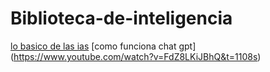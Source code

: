# Biblioteca-de-inteligencia

[lo basico de las ias](https://www.youtube.com/watch?v=_tA5cinv0U8)
[como funciona chat gpt] (https://www.youtube.com/watch?v=FdZ8LKiJBhQ&t=1108s)



